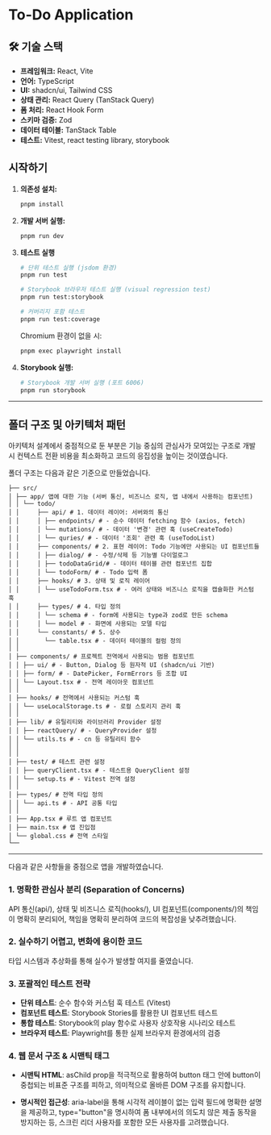 # To-Do Application

## 🛠️ 기술 스택

- **프레임워크:** React, Vite
- **언어:** TypeScript
- **UI:** shadcn/ui, Tailwind CSS
- **상태 관리:** React Query (TanStack Query)
- **폼 처리:** React Hook Form
- **스키마 검증:** Zod
- **데이터 테이블:** TanStack Table
- **테스트:** Vitest, react testing library, storybook

## 시작하기

1.  **의존성 설치:**

    ```bash
    pnpm install
    ```

2.  **개발 서버 실행:**

    ```bash
    pnpm run dev
    ```

3.  **테스트 실행**

    ```bash
    # 단위 테스트 실행 (jsdom 환경)
    pnpm run test

    # Storybook 브라우저 테스트 실행 (visual regression test)
    pnpm run test:storybook

    # 커버리지 포함 테스트
    pnpm run test:coverage
    ```

    Chromium 환경이 없을 시:

    ```bash
    pnpm exec playwright install
    ```

4.  **Storybook 실행:**

    ```bash
    # Storybook 개발 서버 실행 (포트 6006)
    pnpm run storybook
    ```

---

## 폴더 구조 및 아키텍처 패턴

아키텍처 설계에서 중점적으로 둔 부분은 기능 중심의 관심사가 모여있는 구조로
개발 시 컨텍스트 전환 비용을 최소화하고 코드의 응집성을 높이는 것이였습니다.

폴더 구조는 다음과 같은 기준으로 만들었습니다.

```
├── src/
│ ├── app/ 앱에 대한 기능 (서버 통신, 비즈니스 로직, 앱 내에서 사용하는 컴포넌트)
│ │ └── todo/
│ │     ├── api/ # 1. 데이터 레이어: 서버와의 통신
│ │     │ ├── endpoints/ # - 순수 데이터 fetching 함수 (axios, fetch)
│ │     │ └── mutations/ # - 데이터 '변경' 관련 훅 (useCreateTodo)
│ │     │ └── quries/ # - 데이터 '조회' 관련 훅 (useTodoList)
│ │     ├── components/ # 2. 표현 레이어: Todo 기능에만 사용되는 UI 컴포넌트들
│ │     │ ├── dialog/ # - 수정/삭제 등 기능별 다이얼로그
│ │     │ ├── todoDataGrid/# - 데이터 테이블 관련 컴포넌트 집합
│ │     │ └── todoForm/ # - Todo 입력 폼
│ │     ├── hooks/ # 3. 상태 및 로직 레이어
│ │     │ └── useTodoForm.tsx # - 여러 상태와 비즈니스 로직을 캡슐화한 커스텀 훅
│ │     ├── types/ # 4. 타입 정의
│ │     │ └── schema # - form에 사용되는 type과 zod로 만든 schema
│ │     │ └── model # - 화면에 사용되는 모델 타입
│ │     └── constants/ # 5. 상수
│ │       └── table.tsx # - 데이터 테이블의 컬럼 정의
│ │
│ ├── components/ # 프로젝트 전역에서 사용되는 범용 컴포넌트
│ │ ├── ui/ # - Button, Dialog 등 원자적 UI (shadcn/ui 기반)
│ │ ├── form/ # - DatePicker, FormErrors 등 조합 UI
│ │ └── Layout.tsx # - 전역 레이아웃 컴포넌트
│ │
│ ├── hooks/ # 전역에서 사용되는 커스텀 훅
│ │ └── useLocalStorage.ts # - 로컬 스토리지 관리 훅
│ │
│ ├── lib/ # 유틸리티와 라이브러리 Provider 설정
│ │ ├── reactQuery/ # - QueryProvider 설정
│ │ └── utils.ts # - cn 등 유틸리티 함수
│ │
│ │
│ ├── test/ # 테스트 관련 설정
│ │ ├── queryClient.tsx # - 테스트용 QueryClient 설정
│ │ └── setup.ts # - Vitest 전역 설정
│ │
│ ├── types/ # 전역 타입 정의
│ │ └── api.ts # - API 공통 타입
│ │
│ ├── App.tsx # 루트 앱 컴포넌트
│ ├── main.tsx # 앱 진입점
│ └── global.css # 전역 스타일
└──
```

---

다음과 같은 사항들을 중점으로 앱을 개발하였습니다.

### 1. 명확한 관심사 분리 (Separation of Concerns)

API 통신(api/), 상태 및 비즈니스 로직(hooks/), UI 컴포넌트(components/)의 책임이 명확히 분리되어,
책임을 명확히 분리하여 코드의 복잡성을 낮추려했습니다.

### 2. 실수하기 어렵고, 변화에 용이한 코드

타입 시스템과 추상화를 통해 실수가 발생할 여지를 줄였습니다.

### 3. 포괄적인 테스트 전략

- **단위 테스트**: 순수 함수와 커스텀 훅 테스트 (Vitest)
- **컴포넌트 테스트**: Storybook Stories를 활용한 UI 컴포넌트 테스트
- **통합 테스트**: Storybook의 play 함수로 사용자 상호작용 시나리오 테스트
- **브라우저 테스트**: Playwright를 통한 실제 브라우저 환경에서의 검증

### 4. 웹 문서 구조 & 시맨틱 태그

- **시맨틱 HTML**: asChild prop을 적극적으로 활용하여 button 태그 안에 button이 중첩되는 비표준 구조를 피하고, 의미적으로 올바른 DOM 구조를 유지합니다.

- **명시적인 접근성**: aria-label을 통해 시각적 레이블이 없는 입력 필드에 명확한 설명을 제공하고, type="button"을 명시하여 폼 내부에서의 의도치 않은 제출 동작을 방지하는 등, 스크린 리더 사용자를 포함한 모든 사용자를 고려했습니다.
